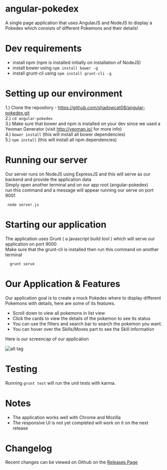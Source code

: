# angular-pokedex

A single page application that uses AngularJS and NodeJS to display a Pokedex which consists of different Pokemons and their details!

# Dev requirements

- install npm (npm is installed initially on installation of NodeJS)
- install bower using `npm install bower -g`
- install grunt-cli using `npm install grunt-cli -g`

# Setting up our environment

1.) Clone the repository - https://github.com/shadowcat08/angular-pokedex.git <br>
2.) `cd angular-pokedex` <br>
3.) Make sure that bower and npm is installed on your dev since we used a Yeoman Generator (visit http://yeoman.io/ for more info) <br> 
4.) `bower install` (this will install all bower dependencies) <br>
5.) `npm install` (this will install all npm dependencies) <br>

# Running our server

Our server runs on NodeJS using ExpressJS and this will serve as our backend and provide the application data <br>
Simply open another terminal and on our app root (angular-pokedex) <br>
run this command and a message will appear running our serve on port 9001
```
 node server.js
```
# Starting our application

The application uses Grunt ( a javascript build tool ) which will serve our application on port 9000 <br>
Make sure that the grunt-cli is installed then run this command on another terminal
```
  grunt serve
```
# Our Application & Features

Our application goal is to create a mock Pokedex where to display different Pokemons with details, here are some of its features.

  - Scroll down to view all pokemons in list view
  - Click the cards to view the details of the pokemon to see its status
  - You can use the filters and search bar to search the pokemon you want.
  - You can hover over the Skills/Moves part to see the Skill Information
  
 Here is our screencap of our application
 
 ![alt tag](https://github.com/shadowcat08/angular-pokedex/blob/master/app/images/snip.PNG)
 
# Testing

Running `grunt test` will run the unit tests with karma.

# Notes

- The application works well with Chrome and Mozilla
- The responsive UI is not yet completed will work on it on the next release

# Changelog 

Recent changes can be viewed on Github on the [Releases Page](https://github.com/shadowcat08/angular-pokedex/releases)
 

